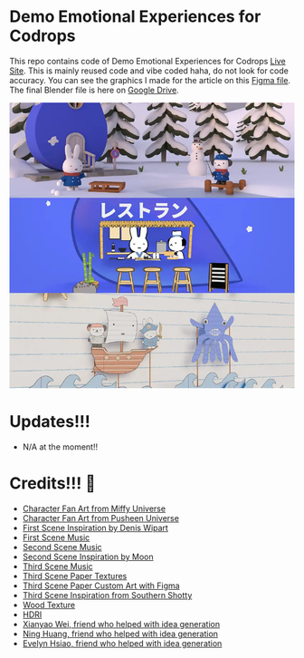 # Demo Emotional Experiences for Codrops

This repo contains code of Demo Emotional Experiences for Codrops [Live Site](https://demo-emotional-experiences-part-one.vercel.app/). This is mainly reused code and vibe coded haha, do not look for code accuracy. You can see the graphics I made for the article on this [Figma file](https://www.figma.com/design/gK8fd18nLnmU4dQ6uCBcbu/Codrops-Scene?node-id=0-1&t=5IWbdO7DJ5oEX826-1). The final Blender file is here on [Google Drive](https://drive.google.com/drive/folders/1xFMW8nQwN4W-Qfa1BZ5H4ASnn1U4t4gH?usp=sharing).

![Page screenshot](public/media/og-image.webp?raw=true "Page screenshot")

# Updates!!!

- N/A at the moment!!

# Credits!!! 💖

- [Character Fan Art from Miffy Universe](https://www.miffy.com/)
- [Character Fan Art from Pusheen Universe](https://pusheen.com/)
- [First Scene Inspiration by Denis Wipart](https://www.artstation.com/artwork/vbZaaE)
- [First Scene Music](https://www.youtube.com/watch?v=RmUWWVZw28E)
- [Second Scene Music](https://www.youtube.com/watch?v=EYGGd2NKwtI)
- [Second Scene Inspiration by Moon](https://sketchfab.com/3d-models/frog-tamagotchi-189255a48e2b40a1b425877c673cd6a2)
- [Third Scene Music](https://www.youtube.com/watch?v=BuYf0taXoNw)
- [Third Scene Paper Textures](https://superhivemarket.com/products/crafty-asset-pack)
- [Third Scene Paper Custom Art with Figma](https://www.figma.com/design/ySFyeZczRCxJLLOfqj2dWt/Demo-Emotional-Experiences-for-Codrops?node-id=0-1&t=e2r55U1RYTDiKmIi-1)
- [Third Scene Inspiration from Southern Shotty](https://www.instagram.com/southernshotty/)
- [Wood Texture](https://www.artstation.com/marketplace/p/Nw8nd/blender-smart-material-wood)
- [HDRI](https://www.blenderkit.com/asset-gallery-detail/dc3011b7-1d74-41f5-9e38-bb0c27a43bfa/?query=category_subtree:nighttime-environments_hdr%20order:-bookmarks)
- [Xianyao Wei, friend who helped with idea generation](https://weisdevice.xyz/)
- [Ning Huang, friend who helped with idea generation](https://ning-h.com/)
- [Evelyn Hsiao, friend who helped with idea generation](https://www.evelynhsiao.dev/)
